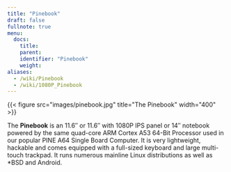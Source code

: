 ```yaml
---
title: "Pinebook"
draft: false
fullnote: true
menu:
  docs:
    title:
    parent:
    identifier: "Pinebook"
    weight:
aliases:
  - /wiki/Pinebook
  - /wiki/1080P_Pinebook
---
```


{{< figure src="images/pinebook.jpg" title="The Pinebook" width="400" >}}

The **Pinebook** is an 11.6″ or 11.6″ with 1080P IPS panel or 14″ notebook powered by the same quad-core ARM Cortex A53 64-Bit Processor used in our popular PINE A64 Single Board Computer. It is very lightweight, hackable and comes equipped with a full-sized keyboard and large multi-touch trackpad. It runs numerous mainline Linux distributions as well as *BSD and Android.
